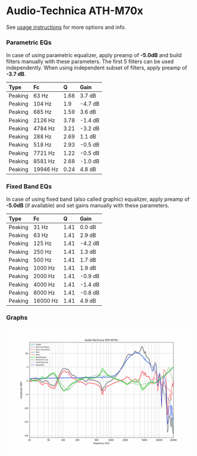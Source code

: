 # Audio-Technica ATH-M70x
See [usage instructions](https://github.com/jaakkopasanen/AutoEq#usage) for more options and info.

### Parametric EQs
In case of using parametric equalizer, apply preamp of **-5.0dB** and build filters manually
with these parameters. The first 5 filters can be used independently.
When using independent subset of filters, apply preamp of **-3.7 dB**.

| Type    | Fc       |    Q | Gain    |
|:--------|:---------|:-----|:--------|
| Peaking | 63 Hz    | 1.68 | 3.7 dB  |
| Peaking | 104 Hz   | 1.9  | -4.7 dB |
| Peaking | 685 Hz   | 1.59 | 3.6 dB  |
| Peaking | 2126 Hz  | 3.78 | -1.4 dB |
| Peaking | 4784 Hz  | 3.21 | -3.2 dB |
| Peaking | 288 Hz   | 2.69 | 1.1 dB  |
| Peaking | 518 Hz   | 2.93 | -0.5 dB |
| Peaking | 7721 Hz  | 1.22 | -0.5 dB |
| Peaking | 8581 Hz  | 2.68 | -1.0 dB |
| Peaking | 19946 Hz | 0.24 | 4.8 dB  |

### Fixed Band EQs
In case of using fixed band (also called graphic) equalizer, apply preamp of **-5.0dB**
(if available) and set gains manually with these parameters.

| Type    | Fc       |    Q | Gain    |
|:--------|:---------|:-----|:--------|
| Peaking | 31 Hz    | 1.41 | 0.0 dB  |
| Peaking | 63 Hz    | 1.41 | 2.9 dB  |
| Peaking | 125 Hz   | 1.41 | -4.2 dB |
| Peaking | 250 Hz   | 1.41 | 1.3 dB  |
| Peaking | 500 Hz   | 1.41 | 1.7 dB  |
| Peaking | 1000 Hz  | 1.41 | 1.9 dB  |
| Peaking | 2000 Hz  | 1.41 | -0.9 dB |
| Peaking | 4000 Hz  | 1.41 | -1.4 dB |
| Peaking | 8000 Hz  | 1.41 | -0.8 dB |
| Peaking | 16000 Hz | 1.41 | 4.9 dB  |

### Graphs
![](./Audio-Technica%20ATH-M70x.png)